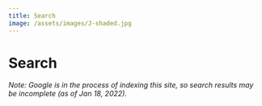 ```yaml
---
title: Search
image: /assets/images/J-shaded.jpg
---
```

# Search

*Note: Google is in the process of indexing this site, so search results may be incomplete (as of Jan 18, 2022).*

<div>
<script async src="https://cse.google.com/cse.js?cx=46c74ecc931ce7b82"></script>
<div class="gcse-search"></div>
</div>